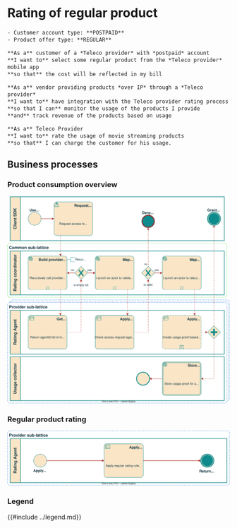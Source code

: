 # Rating of regular product

```admonish abstract title="Pertaining to"
- Customer account type: **POSTPAID**
- Product offer type: **REGULAR**
```

```admonish example title="Customer Use case"
**As a** customer of a *Teleco provider* with *postpaid* account  
**I want to** select some regular product from the *Teleco provider* mobile app  
**so that** the cost will be reflected in my bill  
```

```admonish example title="Vendor Use case"
**As a** vendor providing products *over IP* through a *Teleco provider*  
**I want to** have integration with the Teleco provider rating process  
**so that I can** monitor the usage of the products I provide  
**and** track revenue of the products based on usage  
```

```admonish example title="Teleco Provider Use case"
**As a** Teleco Provider
**I want to** rate the usage of movie streaming products
**so that** I can charge the customer for his usage.
```

## Business processes

### Product consumption overview

![Diagram depicting the product consumption process](../UC-02/rating-bpm.svg)

### Regular product rating

![Diagram depicting the rating process of a regular product](./rating-bpm.svg)

### Legend

{{#include ../legend.md}}
